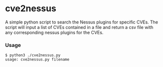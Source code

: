 # cve2nessus
A simple python script to search the Nessus plugins for specific CVEs.  The script will input a list of CVEs contained in a file and return a csv file with any corresponding nessus plugins for the CVEs.


### Usage
```
$ python3 ./cve2nessus.py
usage: cve2nessus.py filename
```

